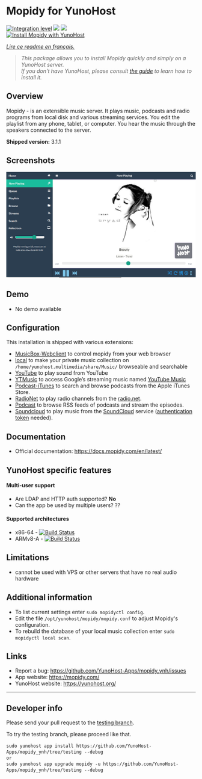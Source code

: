 # Mopidy for YunoHost

[![Integration level](https://dash.yunohost.org/integration/mopidy.svg)](https://dash.yunohost.org/appci/app/mopidy) ![](https://ci-apps.yunohost.org/ci/badges/mopidy.status.svg) ![](https://ci-apps.yunohost.org/ci/badges/mopidy.maintain.svg)  
[![Install Mopidy with YunoHost](https://install-app.yunohost.org/install-with-yunohost.svg)](https://install-app.yunohost.org/?app=mopidy)

*[Lire ce readme en français.](./README_fr.md)*

> *This package allows you to install Mopidy quickly and simply on a YunoHost server.  
If you don't have YunoHost, please consult [the guide](https://yunohost.org/#/install) to learn how to install it.*

## Overview
Mopidy - is an extensible music server. It plays music, podcasts and radio programs from local disk and various streaming services. You edit the playlist from any phone, tablet, or computer. You hear the music through the speakers connected to the server.

**Shipped version:** 3.1.1

## Screenshots

![](sources/extra_files/mopidy_screenshot1.png)
## Demo

* No demo available

## Configuration

This installation is shipped with various extensions:

* [MusicBox-Webclient](https://mopidy.com/ext/musicbox-webclient/) to control mopidy from your web browser
* [local](https://mopidy.com/ext/local/) to make your private music collection on `/home/yunohost.multimedia/share/Music/` browseable and searchable
* [YouTube](https://pypi.org/project/Mopidy-YouTube/) to play sound from YouTube
* [YTMusic](https://music.youtube.com/) to access Google’s streaming music named [YouTube Music](https://music.youtube.com/) 
* [Podcast-iTunes](https://mopidy.com/ext/podcast-itunes/) to search and browse podcasts from the Apple iTunes Store.
* [RadioNet](https://mopidy.com/ext/radionet/) to play radio channels from the [radio.net](https://www.radio.net/).
* [Podcast](https://mopidy.com/ext/podcast/) to browse RSS feeds of podcasts and stream the episodes.
* [Soundcloud](https://pypi.org/project/Mopidy-SoundCloud/) to play music from the [SoundCloud](https://soundcloud.com/) service \([authentication token](https://pypi.org/project/Mopidy-SoundCloud/) needed\).

## Documentation

 * Official documentation: https://docs.mopidy.com/en/latest/

## YunoHost specific features

#### Multi-user support

* Are LDAP and HTTP auth supported? **No**
* Can the app be used by multiple users? ??

#### Supported architectures

* x86-64 - [![Build Status](https://ci-apps.yunohost.org/ci/logs/mopidy.svg)](https://ci-apps.yunohost.org/ci/apps/mopidy/)
* ARMv8-A - [![Build Status](https://ci-apps-arm.yunohost.org/ci/logs/mopidy.svg)](https://ci-apps-arm.yunohost.org/ci/apps/mopidy/)

## Limitations

* cannot be used with VPS or other servers that have no real audio hardware

## Additional information

* To list current settings enter `sudo mopidyctl config`.
* Edit the file `/opt/yunohost/mopidy/mopidy.conf` to adjust Mopidy's configuration.
* To rebuild the database of your local music collection enter `sudo mopidyctl local scan`.

## Links

 * Report a bug: https://github.com/YunoHost-Apps/mopidy_ynh/issues
 * App website: https://mopidy.com/
 * YunoHost website: https://yunohost.org/

---

## Developer info

Please send your pull request to the [testing branch](https://github.com/YunoHost-Apps/mopidy_ynh/tree/testing).

To try the testing branch, please proceed like that.
```
sudo yunohost app install https://github.com/YunoHost-Apps/mopidy_ynh/tree/testing --debug
or
sudo yunohost app upgrade mopidy -u https://github.com/YunoHost-Apps/mopidy_ynh/tree/testing --debug

```
